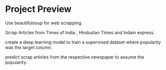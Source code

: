 # Project Preview
  
   Use beautifulsoup for web scrapping.
   
   Scrap Articles from Times of India , Hindustan Times and Indain express.
   
   create a deep learning model to train a supervised dataset where popularity was the target column.
   
   predict scrap articles from the respective newspaper to assume the popularity.
   
   
   
 
